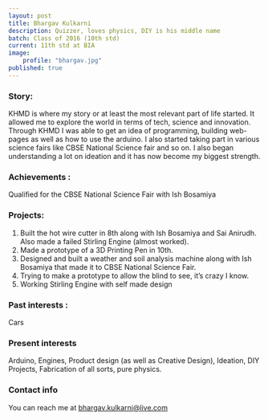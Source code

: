 ```yaml
---
layout: post
title: Bhargav Kulkarni
description: Quizzer, loves physics, DIY is his middle name 
batch: Class of 2016 (10th std)
current: 11th std at BIA
image: 
    profile: "bhargav.jpg"
published: true
---
```


### Story: 

KHMD is where my story or at least the most relevant part of life started. It allowed me to explore the world in terms of tech, science and innovation. Through KHMD I was able to get an idea of programming, building web-pages as well as how to use the arduino. I also started taking part in various science fairs like CBSE National Science fair and so on. I also began understanding a lot on ideation and it has now become my biggest strength. 


### Achievements : 

Qualified for the CBSE National Science Fair with Ish Bosamiya

### Projects: 

1. Built the hot wire cutter in 8th along with Ish Bosamiya and Sai Anirudh. Also made a failed Stirling Engine (almost worked).
2. Made a prototype of a 3D Printing Pen in 10th.
3. Designed and built a weather and soil analysis machine along with Ish Bosamiya that made it to CBSE National Science Fair.
4. Trying to make a prototype to allow the blind to see, it’s crazy I know.
5. Working Stirling Engine with self made design

### Past interests : 

Cars

### Present interests

Arduino, Engines, Product design (as well as Creative Design), Ideation,  DIY Projects, Fabrication of all sorts, pure physics.

### Contact info

You can reach me at bhargav.kulkarni@live.com 




